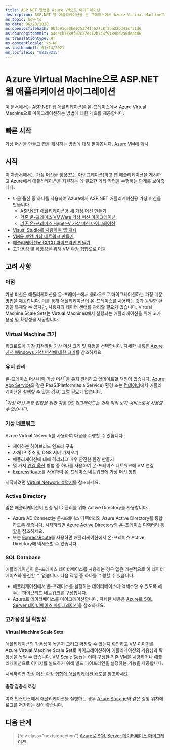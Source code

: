 ```yaml
---
title: ASP.NET 웹앱을 Azure VM으로 마이그레이션
description: ASP.NET 웹 애플리케이션을 온-프레미스에서 Azure Virtual Machine으로 마이그레이션하는 방법에 대해 알아봅니다.
ms.topic: how-to
ms.date: 06/20/2020
ms.openlocfilehash: 0bf591ce0bd02537414527c8f3ba22bd41cf51d6
ms.sourcegitcommit: a4cecb7389f02c27e412b743f9189bd2a6dea4d6
ms.translationtype: HT
ms.contentlocale: ko-KR
ms.lasthandoff: 01/14/2021
ms.locfileid: "98189215"
---
```

# <a name="migrate-an-aspnet-web-application-to-an-azure-virtual-machine"></a>Azure Virtual Machine으로 ASP.NET 웹 애플리케이션 마이그레이션

이 문서에서는 ASP.NET 웹 애플리케이션을 온-프레미스에서 Azure Virtual Machine으로 마이그레이션하는 방법에 대한 개요를 제공합니다.

## <a name="quickstart"></a>빠른 시작

가상 머신을 만들고 앱을 게시하는 방법에 대해 알아봅니다. [Azure VM에 게시](https://tutorials.visualstudio.com/aspnet-vm/intro)

## <a name="get-started"></a>시작

이 자습서에서는 가상 머신을 생성(또는 마이그레이션)하고 웹 애플리케이션을 게시하고 Azure에서 애플리케이션을 지원하는 데 필요한 기타 작업을 수행하는 단계를 보여줍니다.

- 다음 옵션 중 하나를 사용하여 Azure에서 ASP.NET 애플리케이션용 가상 머신을 만듭니다.
  - [ASP.NET 애플리케이션용 새 가상 머신 만들기](https://go.microsoft.com/fwlink/?linkid=863237)
  - [기존 온-프레미스 VMWare 가상 머신 마이그레이션](/azure/migrate/tutorial-migrate-vmware)
  - [기존 온-프레미스 Hyper-V 가상 머신 마이그레이션](/azure/migrate/tutorial-migrate-hyper-v)
- [Visual Studio를 사용하여 앱 게시](/azure/virtual-machines/windows/publish-web-app-from-visual-studio)
- [VM용 보안 가상 네트워크 만들기](/azure/virtual-network/virtual-network-get-started-vnet-subnet)
- [애플리케이션용 CI/CD 파이프라인 만들기](/vsts/build-release/apps/cd/deploy-webdeploy-iis-deploygroups)
- [고가용성 및 확장성을 위해 VM 확장 집합으로 이동](/azure/virtual-machine-scale-sets/virtual-machine-scale-sets-deploy-app)

## <a name="considerations"></a>고려 사항

### <a name="benefits"></a>이점

가상 머신은 애플리케이션을 온-프레미스에서 클라우드로 마이그레이션하는 가장 쉬운 방법을 제공합니다. 이를 통해 애플리케이션이 온-프레미스를 사용하는 것과 동일한 환경을 복제할 수 있지만, 사용자의 데이터 센터를 관리할 필요가 없습니다. Virtual Machine Scale Sets는 Virtual Machines에서 실행되는 애플리케이션을 위해 고가용성 및 확장성을 제공합니다.

### <a name="virtual-machine-size"></a>Virtual Machine 크기

워크로드에 가장 최적화된 가상 머신 크기 및 유형을 선택합니다. 자세한 내용은 [Azure에서 Windows 가상 머신에 대한 크기](/azure/virtual-machines/windows/sizes)를 참조하세요.

### <a name="maintenance"></a>유지 관리

온-프레미스 머신처럼 가상 머신<sup>&#42;</sup>을 유지 관리하고 업데이트할 책임이 있습니다. [Azure App Service](/azure/app-service/)와 같은 PaaS(Platform as a Service) 환경 또는 [컨테이너](/azure/app-service/containers/)에서 애플리케이션을 실행할 수 있는 경우, 그럴 필요가 없습니다.

*<sup>&#42;</sup>[가상 머신 확장 집합을 위한 자동 OS 업그레이드](/azure/virtual-machine-scale-sets/virtual-machine-scale-sets-automatic-upgrade)는 현재 미리 보기 서비스로서 사용할 수 있습니다.*

### <a name="virtual-networks"></a>가상 네트워크

Azure Virtual Network를 사용하여 다음을 수행할 수 있습니다.

- 제어하는 하이브리드 인프라 구축
- 자체 IP 주소 및 DNS 서버 가져오기
- 애플리케이션에 대해 격리되고 매우 안전한 환경 만들기
- 몇 가지 [연결 옵션](/azure/vpn-gateway/vpn-gateway-about-vpngateways#s2smulti) 방법 중 하나를 사용하여 온-프레미스 네트워크에 VM 연결
- [ExpressRoute](https://azure.microsoft.com/services/expressroute/)를 사용하여 온-프레미스 네트워크에 가상 머신 통합

시작하려면 [Virtual Network 설명서](/azure/virtual-network/)를 참조하세요.

### <a name="active-directory"></a>Active Directory

많은 애플리케이션이 인증 및 ID 관리를 위해 Active Directory를 사용합니다.

- Azure AD Connect는 온-프레미스 디렉터리와 Azure Active Directory를 통합하도록 해줍니다. 시작하려면 [Azure Active Directory와 온-프레미스 디렉터리 통합](/azure/active-directory/connect/active-directory-aadconnect)을 참조하세요.
- 또는 [ExpressRoute](https://azure.microsoft.com/services/expressroute/)를 사용하면 애플리케이션에서 온-프레미스 Active Directory에 액세스할 수 있습니다.

### <a name="sql-databases"></a>SQL Database

애플리케이션이 온-프레미스 데이터베이스를 사용하는 경우 앱은 기본적으로 이 데이터베이스와 통신할 수 없습니다. 다음 작업 중 하나를 수행할 수 있습니다.

- 애플리케이션에서 온-프레미스를 실행하는 데이터베이스에 액세스할 수 있도록 해주는 하이브리드 네트워크를 구성합니다.
- Azure로 데이터베이스를 마이그레이션합니다. 자세한 내용은 [Azure로 SQL Server 데이터베이스 마이그레이션](sql.md)을 참조하세요.

### <a name="high-availability-and-scalability"></a>고가용성 및 확장성 

#### <a name="virtual-machine-scale-sets"></a>Virtual Machine Scale Sets

애플리케이션의 가용성이 높은지 그리고 확장할 수 있는지 확인하고 VM 이미지를 Azure Virtual Machine Scale Set로 마이그레이션하여 애플리케이션의 가용성과 확장성을 높일 수 있습니다. VM Scale Sets는 이미 구성한 기존 VM을 사용하거나 애플리케이션으로 이미지를 빌드하기 위해 빌드 파이프라인을 설정하는 기능을 제공합니다.

시작하려면 [가상 머신 확장 집합에 애플리케이션 배포](/azure/virtual-machine-scale-sets/virtual-machine-scale-sets-deploy-app)를 참조하세요.

#### <a name="centralized-logging"></a>중앙 집중식 로깅

여러 인스턴스에서 애플리케이션을 실행하는 경우 [Azure Storage](/azure/storage/)와 같은 중앙 위치에 로그를 저장하는 것이 좋습니다.

## <a name="next-steps"></a>다음 단계

> [!div class="nextstepaction"]
> [Azure로 SQL Server 데이터베이스 마이그레이션](sql.md)
